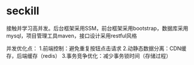 # seckill
接触并学习高并发。后台框架采用SSM，前台框架采用bootstrap，数据库采用mysql，项目管理工具maven，接口设计采用restful风格

并发优化点：
  1.前端控制：避免重复按钮点击请求
  2.动静态数据分离：CDN缓存，后端缓存（redis）
  3.事务竞争优化：减少事务锁时间（存储过程）
